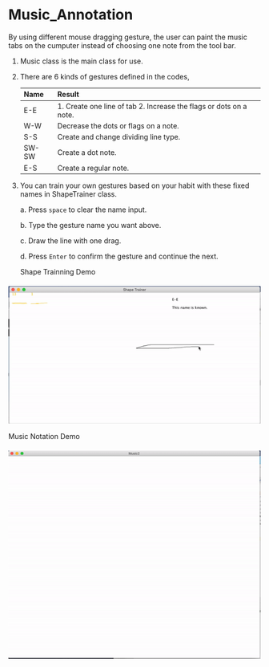 # Music_Annotation

By using different mouse dragging gesture, the user can paint the music tabs on the cumputer instead of choosing one note from the tool bar.

1. Music class is the main class for use.

2. There are 6 kinds of gestures defined in the codes,

   | Name  | Result                                                       |
   | ----- | ------------------------------------------------------------ |
   | E-E   | 1. Create one line of tab 2. Increase the flags or dots on a note. |
   | W-W   | Decrease the dots or flags on a note.                        |
   | S-S   | Create and change dividing line type.                        |
   | SW-SW | Create a dot note.                                           |
   | E-S   | Create a regular note.                                       |

3. You can train your own gestures based on your habit with these fixed names in ShapeTrainer class. 

   a. Press ```space``` to clear the name input.

   b. Type the gesture name you want above.

   c. Draw the line with one drag.

   d. Press ```Enter``` to confirm the gesture and continue the next.
   
   Shape Trainning Demo
####    
![demo](./ShapeTrainningDemo.gif)

  Music Notation Demo
####
![demo](./MusicNotationDemo.gif)


